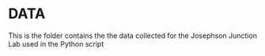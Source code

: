 # DATA

This is the folder contains the the data collected for the Josephson Junction Lab used in the Python script

